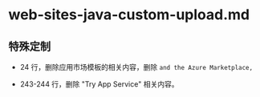 # web-sites-java-custom-upload.md

## 特殊定制

* 24 行，删除应用市场模板的相关内容，删除 `and the Azure Marketplace,`

* 243-244 行，删除 "Try App Service" 相关内容。